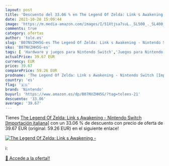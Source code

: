 ```yaml
---
layout: post
title: 'Descuento del 33.06 % en The Legend Of Zelda: Link s Awakening - '
date: 2021-10-28 15:09:44
image: 'https://m.media-amazon.com/images/I/51Xtjsa7suL._SL500_._SL400_.jpg'
comments: true
category: ofertas
author: 'tole.es'
slug: 'B07NVZHH5G-es The Legend Of Zelda: Link s Awakening - Nintendo Switch...'
sku: 'B07NVZHH5G-es'
tags: [ 'Hardware y juegos para Nintendo Switch','Juegos para Nintendo Switch','Videojuegos','nintendo', ]
actualPrice: 39.67 EUR
currency: EUR
price: 39.67
comparePrice: 59.26 EUR
prodname: 'The Legend Of Zelda: Link s Awakening - Nintendo Switch [Importación italiana]'
country: 'es'
flag: '🇪🇸'
brand: 'Nintendo'
buyurl: 'https://www.amazon.es/dp/B07NVZHH5G/?tag=tolees-21'
descuento: '33.06'
average: '39.67'
---
```


Tienes [The Legend Of Zelda: Link s Awakening - Nintendo Switch [Importación italiana]](https://www.amazon.es/dp/B07NVZHH5G/?tag=tolees-21) con un 33.06 % de descuento con precio de oferta de 39.67 EUR (original: 59.26 EUR) en el siguiente enlace!

[![The Legend Of Zelda: Link s Awakening - ](https://m.media-amazon.com/images/I/51Xtjsa7suL._SL500_._SL400_.jpg)](https://www.amazon.es/dp/B07NVZHH5G/?tag=tolees-21)

ℹ️:


[🛒 Accede a la oferta!!](https://www.amazon.es/dp/B07NVZHH5G/?tag=tolees-21)
